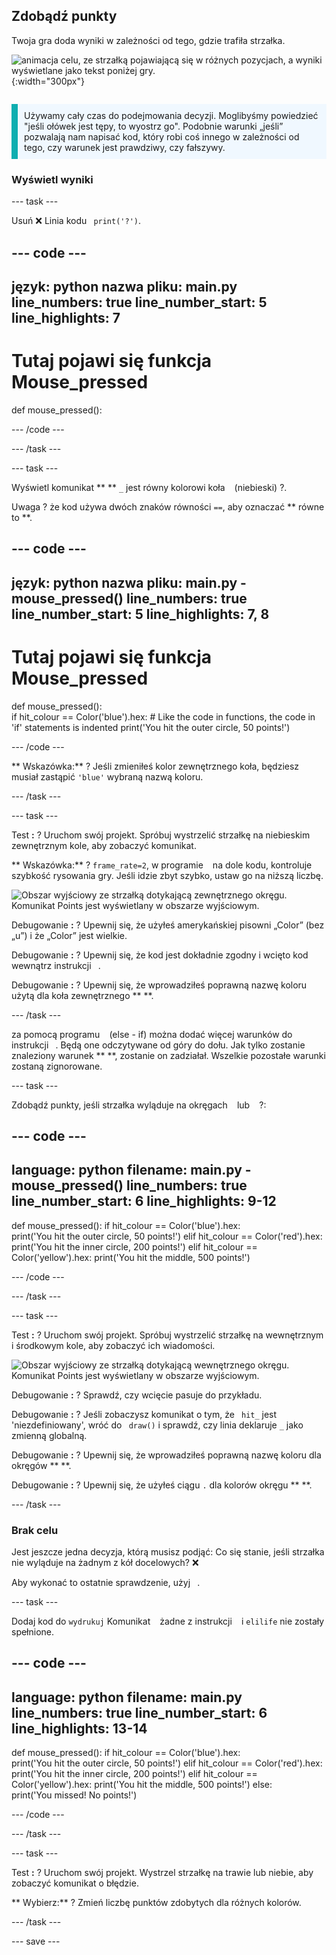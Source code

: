 ## Zdobądź punkty

<div style="display: flex; flex-wrap: wrap">
<div style="flex-basis: 200px; flex-grow: 1; margin-right: 15px;">
Twoja gra doda wyniki w zależności od tego, gdzie trafiła strzałka.
</div>
<div>

![animacja celu, ze strzałką pojawiającą się w różnych pozycjach, a wyniki wyświetlane jako tekst poniżej gry.](images/points-scored.gif){:width="300px"}

</div>
</div>

<p style="border-left: solid; border-width:10px; border-color: #0faeb0; background-color: aliceblue; padding: 10px;">
Używamy <span style="color: #0faeb0; font-weight: bold;"> </span> cały czas do podejmowania decyzji. Moglibyśmy powiedzieć "jeśli ołówek jest tępy, to wyostrz go". Podobnie warunki „jeśli” pozwalają nam napisać kod, który robi coś innego w zależności od tego, czy warunek jest prawdziwy, czy fałszywy.
</p>

### Wyświetl wyniki

--- task ---

Usuń ❌ Linia kodu ` print('?')`.

--- code ---
---
język: python nazwa pliku: main.py line_numbers: true line_number_start: 5
line_highlights: 7
---
# Tutaj pojawi się funkcja Mouse_pressed
def mouse_pressed():


--- /code ---

--- /task ---

--- task ---

Wyświetl komunikat ** ** `_` jest równy kolorowi koła ` ` (niebieski) ?.

Uwaga ? że kod używa dwóch znaków równości `==`, aby oznaczać ** równe to **.

--- code ---
---
język: python nazwa pliku: main.py - mouse_pressed() line_numbers: true line_number_start: 5
line_highlights: 7, 8
---

# Tutaj pojawi się funkcja Mouse_pressed
def mouse_pressed():     
if hit_colour == Color('blue').hex:  # Like the code in functions, the code in 'if' statements is indented print('You hit the outer circle, 50 points!')

--- /code ---

** Wskazówka:** ? Jeśli zmieniłeś kolor zewnętrznego koła, będziesz musiał zastąpić `'blue'` wybraną nazwą koloru.

--- /task ---

--- task ---

Test **:** ? Uruchom swój projekt. Spróbuj wystrzelić strzałkę na niebieskim zewnętrznym kole, aby zobaczyć komunikat.

** Wskazówka:** ? ` frame_rate=2 `, w programie ` ` na dole kodu, kontroluje szybkość rysowania gry. Jeśli idzie zbyt szybko, ustaw go na niższą liczbę.

![Obszar wyjściowy ze strzałką dotykającą zewnętrznego okręgu. Komunikat Points jest wyświetlany w obszarze wyjściowym.](images/blue-points.png)

Debugowanie **:** ? Upewnij się, że użyłeś amerykańskiej pisowni „Color” (bez „u”) i że „Color” jest wielkie.

Debugowanie **:** ? Upewnij się, że kod jest dokładnie zgodny i wcięto kod wewnątrz instrukcji ` `.

Debugowanie **:** ? Upewnij się, że wprowadziłeś poprawną nazwę koloru użytą dla koła zewnętrznego ** **.

--- /task ---

za pomocą programu ` ` (else - if) można dodać więcej warunków do instrukcji ` `. Będą one odczytywane od góry do dołu. Jak tylko zostanie znaleziony warunek ** **, zostanie on zadziałał. Wszelkie pozostałe warunki zostaną zignorowane.

--- task ---

Zdobądź punkty, jeśli strzałka wyląduje na okręgach ` ` lub ` ` ?:

--- code ---
---
language: python filename: main.py - mouse_pressed() line_numbers: true line_number_start: 6
line_highlights: 9-12
---

def mouse_pressed(): if hit_colour == Color('blue').hex:   
print('You hit the outer circle, 50 points!') elif hit_colour == Color('red').hex: print('You hit the inner circle, 200 points!') elif hit_colour == Color('yellow').hex: print('You hit the middle, 500 points!')

--- /code ---

--- /task ---

--- task ---

Test **:** ? Uruchom swój projekt. Spróbuj wystrzelić strzałkę na wewnętrznym i środkowym kole, aby zobaczyć ich wiadomości.

![Obszar wyjściowy ze strzałką dotykającą wewnętrznego okręgu. Komunikat Points jest wyświetlany w obszarze wyjściowym.](images/yellow-points.png)

Debugowanie **:** ? Sprawdź, czy wcięcie pasuje do przykładu.

Debugowanie **:** ? Jeśli zobaczysz komunikat o tym, że ` hit_` jest 'niezdefiniowany', wróć do ` draw()` i sprawdź, czy linia deklaruje `_` jako zmienną globalną.

Debugowanie **:** ? Upewnij się, że wprowadziłeś poprawną nazwę koloru dla okręgów ** **.

Debugowanie **:** ? Upewnij się, że użyłeś ciągu `.` dla kolorów okręgu ** **.

--- /task ---

### Brak celu

Jest jeszcze jedna decyzja, którą musisz podjąć: Co się stanie, jeśli strzałka nie wyląduje na żadnym z kół docelowych? ❌

Aby wykonać to ostatnie sprawdzenie, użyj ` `.

--- task ---

Dodaj kod do ` wydrukuj ` Komunikat ` ` żadne z instrukcji ` ` i ` elilife ` nie zostały spełnione.

--- code ---
---
language: python filename: main.py line_numbers: true line_number_start: 6
line_highlights: 13-14
---

def mouse_pressed(): if hit_colour == Color('blue').hex:   
print('You hit the outer circle, 50 points!') elif hit_colour == Color('red').hex: print('You hit the inner circle, 200 points!') elif hit_colour == Color('yellow').hex: print('You hit the middle, 500 points!') else:   
print('You missed! No points!')

--- /code ---

--- /task ---

--- task ---

Test **:** ? Uruchom swój projekt. Wystrzel strzałkę na trawie lub niebie, aby zobaczyć komunikat o błędzie.

** Wybierz:** ? Zmień liczbę punktów zdobytych dla różnych kolorów.

--- /task ---

--- save ---
